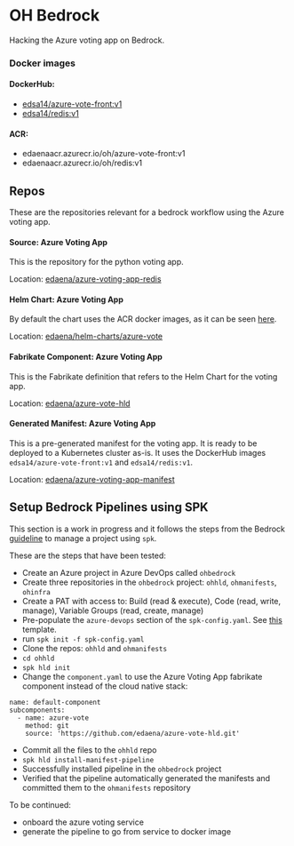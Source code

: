 # OH Bedrock
Hacking the Azure voting app on Bedrock.

### Docker images
#### DockerHub:
- [edsa14/azure-vote-front:v1](https://hub.docker.com/repository/docker/edsa14/azure-vote-front)
- [edsa14/redis:v1](https://hub.docker.com/repository/docker/edsa14/redis)

#### ACR:
- edaenaacr.azurecr.io/oh/azure-vote-front:v1
- edaenaacr.azurecr.io/oh/redis:v1


## Repos
These are the repositories relevant for a bedrock workflow using the Azure voting app.

#### Source: Azure Voting App
This is the repository for the python voting app.

Location: [edaena/azure-voting-app-redis](https://github.com/edaena/azure-voting-app-redis)

#### Helm Chart: Azure Voting App
By default the chart uses the ACR docker images, as it can be seen [here](https://github.com/edaena/helm-charts/blob/da7a3eb19cdc1d661bc0ff3b1eb88c64fd7e9f08/chart-source/azure-vote/values.yaml#L10).

Location: [edaena/helm-charts/azure-vote](https://github.com/edaena/helm-charts/tree/master/chart-source/azure-vote)


#### Fabrikate Component: Azure Voting App
This is the Fabrikate definition that refers to the Helm Chart for the voting app.

Location: [edaena/azure-vote-hld](https://github.com/edaena/azure-vote-hld)

#### Generated Manifest: Azure Voting App
This is a pre-generated manifest for the voting app. It is ready to be deployed to a Kubernetes cluster as-is. It uses the DockerHub images `edsa14/azure-vote-front:v1` and `edsa14/redis:v1`.

Location: [edaena/azure-voting-app-manifest](https://github.com/edaena/azure-voting-app-manifest)

## Setup Bedrock Pipelines using SPK
This section is a work in progress and it follows the steps from the Bedrock [guideline](https://github.com/CatalystCode/spk/blob/master/docs/project-service-management-guide.md#initializing-the-high-level-definition-repository) to manage a project using `spk`.

These are the steps that have been tested:
- Create an Azure project in Azure DevOps called `ohbedrock`
- Create three repositories in the `ohbedrock` project: `ohhld`, `ohmanifests`, `ohinfra`
- Create a PAT with access to: Build (read & execute), Code (read, write, manage), Variable Groups (read, create, manage)
- Pre-populate the `azure-devops` section of the `spk-config.yaml`. See [this](https://github.com/CatalystCode/spk/blob/master/spk-config.yaml) template.
- run `spk init -f spk-config.yaml`
- Clone the repos: `ohhld` and `ohmanifests`
- `cd ohhld`
- `spk hld init`
- Change the `component.yaml` to use the Azure Voting App fabrikate component instead of the cloud native stack:
```
name: default-component
subcomponents:
  - name: azure-vote
    method: git
    source: 'https://github.com/edaena/azure-vote-hld.git'
```
- Commit all the files to the `ohhld` repo
- `spk hld install-manifest-pipeline`
- Successfully installed pipeline in the `ohbedrock` project
- Verified that the pipeline automatically generated the manifests and committed them to the `ohmanifests` repository


To be continued:
- onboard the azure voting service
- generate the pipeline to go from service to docker image
